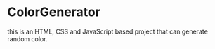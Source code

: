 # ColorGenerator
this is an HTML, CSS and JavaScript  based project that can generate random color.

